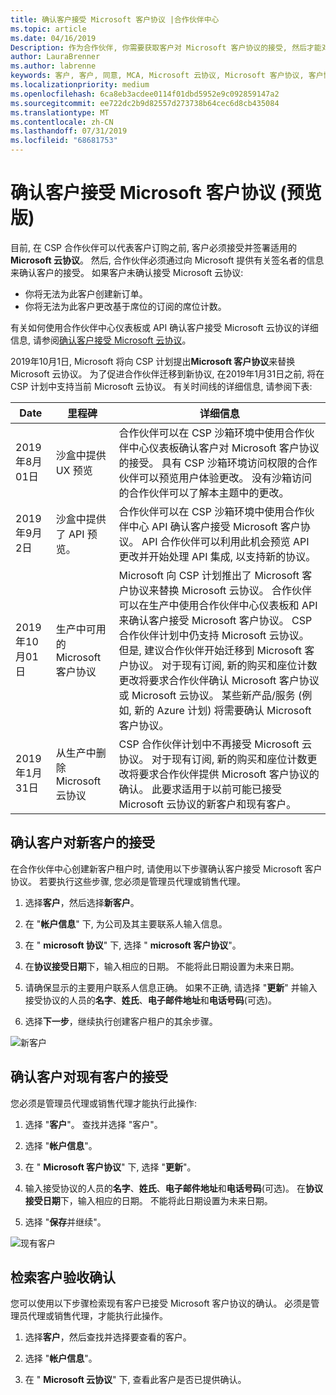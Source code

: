 ```yaml
---
title: 确认客户接受 Microsoft 客户协议 |合作伙伴中心
ms.topic: article
ms.date: 04/16/2019
Description: 作为合作伙伴, 你需要获取客户对 Microsoft 客户协议的接受, 然后才能对该客户的 Microsoft 产品和服务进行排序。 为了更好地帮助合作伙伴满足合规性要求, Microsoft 要求合作伙伴提供与接受协议的人员有关的特定详细信息, 以确认验收。
author: LauraBrenner
ms.author: labrenne
keywords: 客户, 客户, 同意, MCA, Microsoft 云协议, Microsoft 客户协议, 客户协议模板
ms.localizationpriority: medium
ms.openlocfilehash: 6ca8eb3acdee0114f01dbd5952e9c092859147a2
ms.sourcegitcommit: ee722dc2b9d82557d273738b64cec6d8cb435084
ms.translationtype: MT
ms.contentlocale: zh-CN
ms.lasthandoff: 07/31/2019
ms.locfileid: "68681753"
---
```

# <a name="confirm-customer-acceptance-of-the-microsoft-customer-agreement-preview"></a>确认客户接受 Microsoft 客户协议 (预览版)

目前, 在 CSP 合作伙伴可以代表客户订购之前, 客户必须接受并签署适用的**Microsoft 云协议**。 然后, 合作伙伴必须通过向 Microsoft 提供有关签名者的信息来确认客户的接受。 如果客户未确认接受 Microsoft 云协议:
- 你将无法为此客户创建新订单。
- 你将无法为此客户更改基于席位的订阅的席位计数。

有关如何使用合作伙伴中心仪表板或 API 确认客户接受 Microsoft 云协议的详细信息, 请参阅[确认客户接受 Microsoft 云协议](confirm-consent.md)。

2019年10月1日, Microsoft 将向 CSP 计划提出**Microsoft 客户协议**来替换 Microsoft 云协议。 为了促进合作伙伴迁移到新协议, 在2019年1月31日之前, 将在 CSP 计划中支持当前 Microsoft 云协议。 有关时间线的详细信息, 请参阅下表:

| Date | 里程碑 | 详细信息 |
|------------|------------|--------------------------------|
|2019年8月01日|沙盒中提供 UX 预览|合作伙伴可以在 CSP 沙箱环境中使用合作伙伴中心仪表板确认客户对 Microsoft 客户协议的接受。 具有 CSP 沙箱环境访问权限的合作伙伴可以预览用户体验更改。 没有沙箱访问的合作伙伴可以了解本主题中的更改。|
|2019年9月2日|沙盒中提供了 API 预览。|合作伙伴可以在 CSP 沙箱环境中使用合作伙伴中心 API 确认客户接受 Microsoft 客户协议。 API 合作伙伴可以利用此机会预览 API 更改并开始处理 API 集成, 以支持新的协议。|
|2019年10月01日|生产中可用的 Microsoft 客户协议|Microsoft 向 CSP 计划推出了 Microsoft 客户协议来替换 Microsoft 云协议。 合作伙伴可以在生产中使用合作伙伴中心仪表板和 API 来确认客户接受 Microsoft 客户协议。 CSP 合作伙伴计划中仍支持 Microsoft 云协议。 但是, 建议合作伙伴开始迁移到 Microsoft 客户协议。 对于现有订阅, 新的购买和座位计数更改将要求合作伙伴确认 Microsoft 客户协议或 Microsoft 云协议。 某些新产品/服务 (例如, 新的 Azure 计划) 将需要确认 Microsoft 客户协议。|
|2019年1月31日|从生产中删除 Microsoft 云协议|CSP 合作伙伴计划中不再接受 Microsoft 云协议。 对于现有订阅, 新的购买和座位计数更改将要求合作伙伴提供 Microsoft 客户协议的确认。 此要求适用于以前可能已接受 Microsoft 云协议的新客户和现有客户。|


## <a name="confirm-customer-acceptance-for-new-customers"></a>确认客户对新客户的接受

在合作伙伴中心创建新客户租户时, 请使用以下步骤确认客户接受 Microsoft 客户协议。 若要执行这些步骤, 您必须是管理员代理或销售代理。

1. 选择**客户**，然后选择**新客户**。

2. 在 "**帐户信息**" 下, 为公司及其主要联系人输入信息。

3. 在 " **microsoft 协议**" 下, 选择 " **microsoft 客户协议**"。

4. 在**协议接受日期**下，输入相应的日期。 不能将此日期设置为未来日期。

5. 请确保显示的主要用户联系人信息正确。 如果不正确, 请选择 "**更新**" 并输入接受协议的人员的**名字**、**姓氏**、**电子邮件地址**和**电话号码**(可选)。

6. 选择**下一步**，继续执行创建客户租户的其余步骤。

![新客户](images/mcua1.png)

## <a name="confirm-customer-acceptance-for-existing-customers"></a>确认客户对现有客户的接受

您必须是管理员代理或销售代理才能执行此操作:

1. 选择 "**客户**"。 查找并选择 "客户"。

2. 选择 "**帐户信息**"。

3. 在 " **Microsoft 客户协议**" 下, 选择 "**更新**"。

4. 输入接受协议的人员的**名字**、**姓氏**、**电子邮件地址**和**电话号码**(可选)。 在**协议接受日期**下，输入相应的日期。 不能将此日期设置为未来日期。

5. 选择 "**保存**并继续"。

![现有客户](images/mcua2.png)

## <a name="retrieve-confirmation-of-customer-acceptance"></a>检索客户验收确认

您可以使用以下步骤检索现有客户已接受 Microsoft 客户协议的确认。 必须是管理员代理或销售代理，才能执行此操作。

1. 选择**客户**，然后查找并选择要查看的客户。

2. 选择 "**帐户信息**"。

3. 在 " **Microsoft 云协议**" 下, 查看此客户是否已提供确认。


